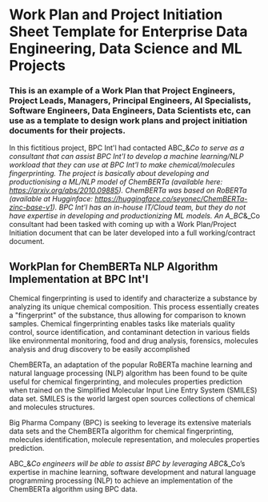 # Work Plan and Project Initiation Sheet Template for Enterprise Data Engineering, Data Science and ML Projects

### This is an example of a Work Plan that Project Engineers, Project Leads, Managers, Principal Engineers, AI Specialists, Software Engineers, Data Engineers, Data Scientists etc, can use as a template to design work plans and project initiation documents for their projects.

In this fictitious project, BPC Int'l had contacted ABC_&_Co to serve as a consultant that can assist BPC Int'l to develop a machine learning/NLP workload that they can use at BPC Int'l to make chemical/molecules fingerprinting. The project is basically about developing and productionising a ML/NLP model of ChemBERTa (available here: https://arxiv.org/abs/2010.09885). ChemBERTa was based on RoBERTa (available at Hugginface: https://huggingface.co/seyonec/ChemBERTa-zinc-base-v1). BPC Int'l has an in-house IT/Cloud team, but they do not have expertise in developing and productionizing ML models. An A_BC_&_Co consultant had been tasked with coming up with a Work Plan/Project Initiation document that can be later developed into a full working/contract document. 

## WorkPlan for ChemBERTa NLP Algorithm Implementation at BPC Int'l
Chemical fingerprinting is used to identify and characterize a substance by analyzing its unique chemical composition. This process essentially creates a "fingerprint" of the substance, thus allowing for comparison to known samples. Chemical fingerprinting enables tasks like materials quality control, source identification, and contaminant detection in various fields like environmental monitoring, food and drug analysis, forensics, molecules analysis and drug discovery to be easily accomplished

ChemBERTa, an adaptation of the popular RoBERTa machine learning and natural language processing (NLP) algorithm has been found to be quite useful for chemical fingerprinting, and molecules properties prediction when trained on the Simplified Molecular Input Line Entry System (SMILES) data set. SMILES is the world largest open sources collections of chemical and molecules structures. 

Big Pharma Company (BPC) is seeking to leverage its extensive materials data sets and the ChemBERTa algorithm for chemical fingerprinting, molecules identification, molecule representation, and molecules properties prediction.

ABC_&_Co engineers will be able to assist BPC by leveraging ABC_&_Co’s expertise in machine learning, software development and natural language programming processing (NLP) to achieve an implementation of the ChemBERTa algorithm using BPC data.
